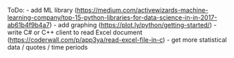 ToDo:
	- add ML library (https://medium.com/activewizards-machine-learning-company/top-15-python-libraries-for-data-science-in-in-2017-ab61b4f9b4a7)
	- add graphing (https://plot.ly/python/getting-started/)
	- write C# or C++ client to read Excel document (https://coderwall.com/p/app3ya/read-excel-file-in-c)
	- get more statistical data / quotes / time periods
